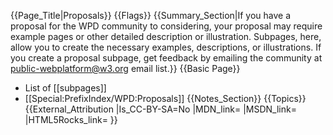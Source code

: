 {{Page_Title|Proposals}}
{{Flags}}
{{Summary_Section|If you have a proposal for the WPD community to considering, your proposal may require example pages or other detailed description or illustration. Subpages, here, allow you to create the necessary examples, descriptions, or illustrations. If you create a proposal subpage, get feedback by emailing the community at public-webplatform@w3.org email list.}}
{{Basic Page}}
<subpages />


* List of [[subpages]]
* [[Special:PrefixIndex/WPD:Proposals]]
{{Notes_Section}}
{{Topics}}
{{External_Attribution
|Is_CC-BY-SA=No
|MDN_link=
|MSDN_link=
|HTML5Rocks_link=
}}